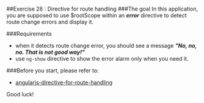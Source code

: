 ##Exercise 28 : Directive for route handling
###The goal
In this application, you are supposed to use $rootScope within an ***error*** directive to detect route change errors and display it.

###Requirements
* when it detects route change error, you should see a message ***"No, no, no. That is not good way!"***
* use ````ng-show```` directive to show the error alarm only when you need it.

###Before you start, please refer to:
* [angularjs-directive-for-route-handling](https://egghead.io/lessons/angularjs-directive-for-route-handling)

Good luck!
